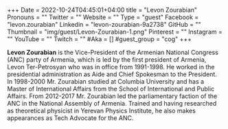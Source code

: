 +++
Date = 2022-10-24T04:45:01+04:00
title = "Levon Zourabian"
Pronouns = ""
Twitter = ""
Website = ""
Type = "guest"
Facebook = "levon.zourabian"
Linkedin = "levon-zourabian-9a2738"
GitHub = ""
Thumbnail = "img/guest/Levon-Zourabian-1.png"
Pinterest = ""
Instagram = ""
YouTube = ""
Twitch = ""
#Aka = []
#guest_group = "cog"
+++

__Levon Zourabian__ is the Vice-President of the Armenian National Congress (ANC) party of Armenia, which is led by the first president of Armenia, Levon Ter-Petrosyan who was in office from 1991-1998. He worked in the presidential administration as Aide and Chief Spokesman to the President. In 1998-2000 Mr. Zourabian studied at Columbia University and has a Master of International Affairs from the School of International and Public Affairs. From 2012-2017 Mr. Zourabian led the parliamentary faction of the ANC in the National Assembly of Armenia. Trained and having researched as theoretical physicist in Yerevan Physics Institute, he also makes appearances as Tech Advocate for the ANC.

